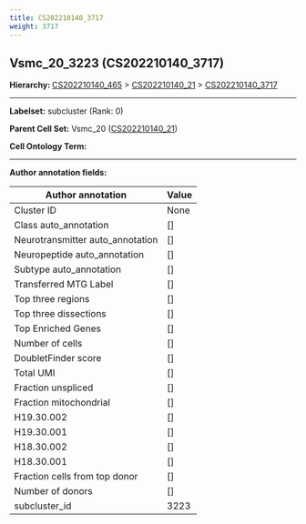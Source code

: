 ```yaml
---
title: CS202210140_3717
weight: 3717
---
```

## Vsmc_20_3223 (CS202210140_3717)
<b>Hierarchy: </b>
[CS202210140_465](https://purl.brain-bican.org/taxonomy/CS202210140#CS202210140_465) >
[CS202210140_21](https://purl.brain-bican.org/taxonomy/CS202210140#CS202210140_21) >
[CS202210140_3717](https://purl.brain-bican.org/taxonomy/CS202210140#CS202210140_3717)

---


**Labelset:** subcluster (Rank: 0)

**Parent Cell Set:** Vsmc_20 ([CS202210140_21](https://purl.brain-bican.org/taxonomy/CS202210140#CS202210140_21))



**Cell Ontology Term:** 

[MARKER GENES.]: #


---

[TRANSFERRED ANNOTATIONS.]: #


[AUTHOR ANNOTATION FIELDS.]: #


**Author annotation fields:**

| Author annotation | Value |
|-------------------|-------|
|Cluster ID|None|
|Class auto_annotation|[]|
|Neurotransmitter auto_annotation|[]|
|Neuropeptide auto_annotation|[]|
|Subtype auto_annotation|[]|
|Transferred MTG Label|[]|
|Top three regions|[]|
|Top three dissections|[]|
|Top Enriched Genes|[]|
|Number of cells|[]|
|DoubletFinder score|[]|
|Total UMI|[]|
|Fraction unspliced|[]|
|Fraction mitochondrial|[]|
|H19.30.002|[]|
|H19.30.001|[]|
|H18.30.002|[]|
|H18.30.001|[]|
|Fraction cells from top donor|[]|
|Number of donors|[]|
|subcluster_id|3223|
